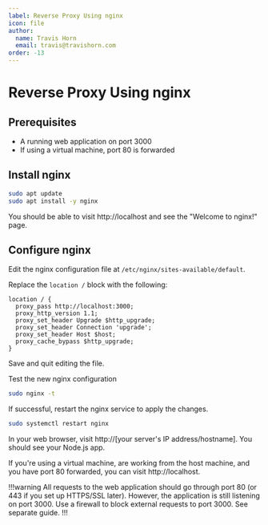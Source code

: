 ```yaml
---
label: Reverse Proxy Using nginx
icon: file
author:
  name: Travis Horn
  email: travis@travishorn.com
order: -13
---
```


# Reverse Proxy Using nginx

## Prerequisites

- A running web application on port 3000
- If using a virtual machine, port 80 is forwarded

## Install nginx

```sh
sudo apt update
sudo apt install -y nginx
```
You should be able to visit http://localhost and see the "Welcome to nginx!"
page.

## Configure nginx

Edit the nginx configuration file at `/etc/nginx/sites-available/default`.

Replace the `location /` block with the following:

```
location / {
  proxy_pass http://localhost:3000;
  proxy_http_version 1.1;
  proxy_set_header Upgrade $http_upgrade;
  proxy_set_header Connection 'upgrade';
  proxy_set_header Host $host;
  proxy_cache_bypass $http_upgrade;
}
```

Save and quit editing the file.

Test the new nginx configuration

```sh
sudo nginx -t
```

If successful, restart the nginx service to apply the changes.

```sh
sudo systemctl restart nginx
```

In your web browser, visit http://[your server's IP address/hostname]. You
should see your Node.js app.

If you're using a virtual machine, are working from the host machine, and you
have port 80 forwarded, you can visit http://localhost.

!!!warning
All requests to the web application should go through port 80 (or 443 if you set
up HTTPS/SSL later). However, the application is still listening on port 3000.
Use a firewall to block external requests to port 3000. See separate guide.
!!!
